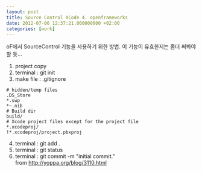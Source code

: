 ```yaml
---
layout: post
title: Source Control XCode 4. openframeworks
date: 2012-07-06 12:37:21.000000000 +02:00
categories: [work]
---
```

oF에서 SourceControl 기능을 사용하기 위한 방법.
이 기능이 유효한지는 좀더 써봐야 할 듯...    
1. project copy    
2. terminal : git init    
3. make file : .gitignore    
<pre><code># hidden/temp files
.DS_Store
*.swp
*~.nib    
# Build dir
build/    
# Xcode project files except for the project file
*.xcodeproj/
!*.xcodeproj/project.pbxproj
</code></pre>    
4. terminal : git add .    
5. terminal : git status    
6. terminal : git commit -m "initial commit."    
from <a href="http://yoppa.org/blog/3110.html">http://yoppa.org/blog/3110.html</a>    
